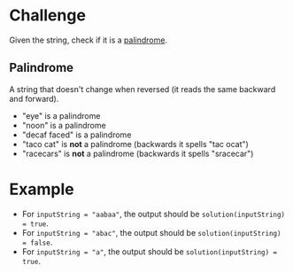 # Challenge
Given the string, check if it is a [palindrome]().

## Palindrome
A string that doesn't change when reversed (it reads the same backward and forward).
- "eye" is a palindrome
- "noon" is a palindrome
- "decaf faced" is a palindrome
- "taco cat" is **not** a palindrome (backwards it spells "tac ocat")
- "racecars" is **not** a palindrome (backwards it spells "sracecar")

# Example
- For `inputString = "aabaa"`, the output should be `solution(inputString) = true`.
- For `inputString = "abac"`, the output should be `solution(inputString) = false`.
- For `inputString = "a"`, the output should be `solution(inputString) = true`.

[palindrome]: #palindrome
